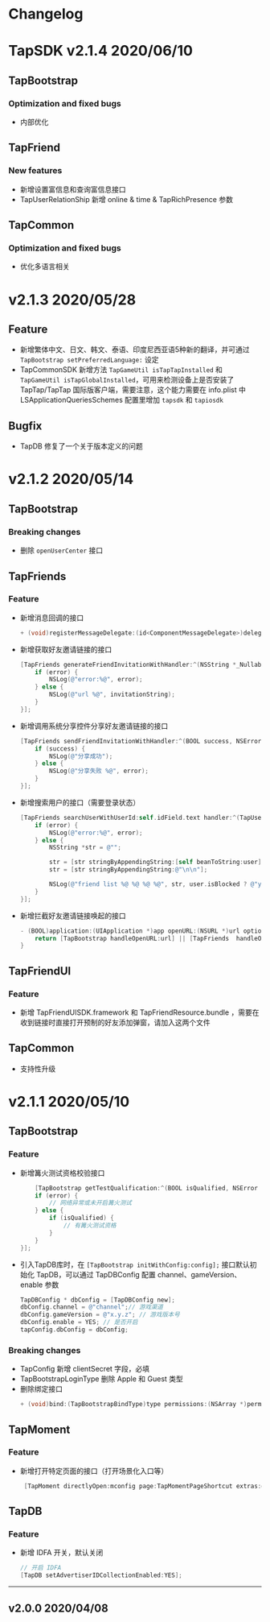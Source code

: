 # Changelog
# TapSDK v2.1.4 2020/06/10

## TapBootstrap

### Optimization and fixed bugs
- 内部优化

## TapFriend

### New features
- 新增设置富信息和查询富信息接口
- TapUserRelationShip 新增 online & time & TapRichPresence 参数

## TapCommon

### Optimization and fixed bugs
- 优化多语言相关

# v2.1.3 2020/05/28

## Feature
* 新增繁体中文、日文、韩文、泰语、印度尼西亚语5种新的翻译，并可通过 `TapBootstrap setPreferredLanguage:` 设定
* TapCommonSDK 新增方法 `TapGameUtil isTapTapInstalled` 和 `TapGameUtil isTapGlobalInstalled`，可用来检测设备上是否安装了TapTap/TapTap 国际版客户端，需要注意，这个能力需要在 info.plist 中 LSApplicationQueriesSchemes 配置里增加 `tapsdk` 和 `tapiosdk`

## Bugfix
* TapDB 修复了一个关于版本定义的问题

# v2.1.2 2020/05/14
## TapBootstrap
### Breaking changes
* 删除 `openUserCenter` 接口

## TapFriends
### Feature
* 新增消息回调的接口
    ``` objectivec
    + (void)registerMessageDelegate:(id<ComponentMessageDelegate>)delegate;
    ```
* 新增获取好友邀请链接的接口
    ``` objectivec
    [TapFriends generateFriendInvitationWithHandler:^(NSString *_Nullable invitationString, NSError *_Nullable error) {
        if (error) {
            NSLog(@"error:%@", error);
        } else {
            NSLog(@"url %@", invitationString);
        }
    }];
    ```

* 新增调用系统分享控件分享好友邀请链接的接口
    ``` objectivec
    [TapFriends sendFriendInvitationWithHandler:^(BOOL success, NSError *_Nullable error) {
        if (success) {
            NSLog(@"分享成功");
        } else {
            NSLog(@"分享失败 %@", error);
        }
    }];
    ```

* 新增搜索用户的接口（需要登录状态）
    ``` objectivec
    [TapFriends searchUserWithUserId:self.idField.text handler:^(TapUserRelationShip *_Nullable user, NSError *_Nullable error) {
        if (error) {
            NSLog(@"error:%@", error);
        } else {
            NSString *str = @"";

            str = [str stringByAppendingString:[self beanToString:user]];
            str = [str stringByAppendingString:@"\n\n"];

            NSLog(@"friend list %@ %@ %@ %@", str, user.isBlocked ? @"yes" : @"no", user.isFollowed ? @"yes" : @"no", user.isFollowing ? @"yes" : @"no");
        }
    }];
    ```
* 新增拦截好友邀请链接唤起的接口
    ``` objectivec
    - (BOOL)application:(UIApplication *)app openURL:(NSURL *)url options:(NSDictionary<UIApplicationOpenURLOptionsKey, id> *)options {
        return [TapBootstrap handleOpenURL:url] || [TapFriends  handleOpenURL:url];
    }
    ```

## TapFriendUI
### Feature
* 新增 TapFriendUISDK.framework 和 TapFriendResource.bundle ，需要在收到链接时直接打开预制的好友添加弹窗，请加入这两个文件

## TapCommon
* 支持性升级

# v2.1.1 2020/05/10

## TapBootstrap
### Feature
* 新增篝火测试资格校验接口
    ``` objectivec
        [TapBootstrap getTestQualification:^(BOOL isQualified, NSError *_Nullable error) {
        if (error) {
            // 网络异常或未开启篝火测试
        } else {
            if (isQualified) {
                // 有篝火测试资格
            }
        }
    }];
    ```
* 引入TapDB库时，在 `[TapBootstrap initWithConfig:config];` 接口默认初始化 TapDB，可以通过 TapDBConfig 配置 channel、gameVersion、enable 参数
    ``` objectivec
    TapDBConfig * dbConfig = [TapDBConfig new];
    dbConfig.channel = @"channel";// 游戏渠道
    dbConfig.gameVersion = @"x.y.z"; // 游戏版本号
    dbConfig.enable = YES; // 是否开启
    tapConfig.dbConfig = dbConfig;
    ```

### Breaking changes
* TapConfig 新增 clientSecret 字段，必填
* TapBootstrapLoginType 删除 Apple 和 Guest 类型
* 删除绑定接口
    ``` objectivec
    + (void)bind:(TapBootstrapBindType)type permissions:(NSArray *)permissions;
    ```

## TapMoment
### Feature
* 新增打开特定页面的接口（打开场景化入口等） 
    ``` objectivec
     [TapMoment directlyOpen:mconfig page:TapMomentPageShortcut extras:@{ TapMomentPageShortcutKey: @"sceneid" }];
    ```

## TapDB
### Feature
* 新增 IDFA 开关，默认关闭
    ``` objectivec
    // 开启 IDFA
    [TapDB setAdvertiserIDCollectionEnabled:YES];
    ```
---
## v2.0.0 2020/04/08